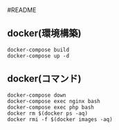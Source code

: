 #README

## docker(環境構築)
    docker-compose build
    docker-compose up -d

## docker(コマンド) 
    docker-compose down
    docker-compose exec nginx bash
    docker-compose exec php bash
    docker rm $(docker ps -aq)
    docker rmi -f $(docker images -aq)